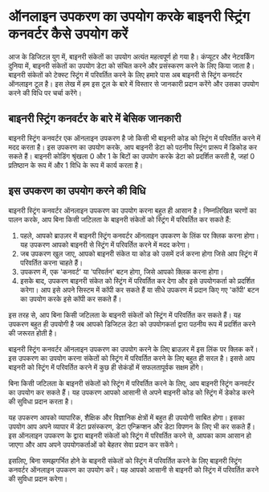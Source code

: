 ऑनलाइन उपकरण का उपयोग करके बाइनरी स्ट्रिंग कनवर्टर कैसे उपयोग करें
==================================================================

आज के डिजिटल युग में, बाइनरी संकेतों का उपयोग अत्यंत महत्वपूर्ण हो गया है। कंप्यूटर और नेटवर्किंग दुनिया में, बाइनरी संकेतों का उपयोग डेटा को संचित करने और प्रसंस्करण करने के लिए किया जाता है। बाइनरी संकेतों को टेक्स्ट स्ट्रिंग में परिवर्तित करने के लिए हमारे पास अब बाइनरी से स्ट्रिंग कनवर्टर ऑनलाइन टूल है। इस लेख में हम इस टूल के बारे में विस्तार से जानकारी प्रदान करेंगे और उसका उपयोग करने की विधि पर चर्चा करेंगे।

बाइनरी स्ट्रिंग कनवर्टर के बारे में बेसिक जानकारी
-------------------------------------------------

बाइनरी स्ट्रिंग कनवर्टर एक ऑनलाइन उपकरण है जो किसी भी बाइनरी कोड को स्ट्रिंग में परिवर्तित करने में मदद करता है। इस उपकरण का उपयोग करके, आप बाइनरी डेटा को पठनीय स्ट्रिंग प्रारूप में डिकोड कर सकते हैं। बाइनरी कोडिंग श्रृंखला 0 और 1 के बिटों का उपयोग करके डेटा को प्रदर्शित करती है, जहां 0 प्रतिष्ठान के रूप में और 1 विधि के रूप में कार्य करता है।

इस उपकरण का उपयोग करने की विधि
------------------------------

बाइनरी स्ट्रिंग कनवर्टर ऑनलाइन उपकरण का उपयोग करना बहुत ही आसान है। निम्नलिखित चरणों का पालन करके, आप बिना किसी जटिलता के बाइनरी संकेतों को स्ट्रिंग में परिवर्तित कर सकते हैं:

1. पहले, आपको ब्राउज़र में बाइनरी स्ट्रिंग कनवर्टर ऑनलाइन उपकरण के लिंक पर क्लिक करना होगा। यह उपकरण आपको बाइनरी से स्ट्रिंग में परिवर्तित करने में मदद करेगा।
2. जब उपकरण खुल जाए, आपको बाइनरी संकेत या कोड को उसमें दर्ज करना होगा जिसे आप स्ट्रिंग में परिवर्तित करना चाहते हैं।
3. उपकरण में, एक 'कनवर्ट' या 'परिवर्तन' बटन होगा, जिसे आपको क्लिक करना होगा।
4. इसके बाद, उपकरण बाइनरी संकेत को स्ट्रिंग में परिवर्तित कर देगा और इसे उपयोगकर्ता को प्रदर्शित करेगा। आप इसे अपने सिस्टम में कॉपी कर सकते हैं या सीधे उपकरण में प्रदान किए गए 'कॉपी' बटन का उपयोग करके इसे कॉपी कर सकते हैं।

इस तरह से, आप बिना किसी जटिलता के बाइनरी संकेतों को स्ट्रिंग में परिवर्तित कर सकते हैं। यह उपकरण बहुत ही उपयोगी है जब आपको डिजिटल डेटा को उपयोगकर्ता द्वारा पठनीय रूप में प्रदर्शित करने की जरूरत होती है।

बाइनरी स्ट्रिंग कनवर्टर ऑनलाइन उपकरण का उपयोग करने के लिए ब्राउज़र में इस लिंक पर क्लिक करें। इस उपकरण का उपयोग करना संकेतों को स्ट्रिंग में परिवर्तित करने के लिए बहुत ही सरल है। इससे आप बाइनरी को स्ट्रिंग में परिवर्तित करने में कुछ ही सेकंडों में सफलतापूर्वक सक्षम होंगे।

बिना किसी जटिलता के बाइनरी संकेतों को स्ट्रिंग में परिवर्तित करने के लिए, आप बाइनरी स्ट्रिंग कनवर्टर का उपयोग कर सकते हैं। यह उपकरण आपको आसानी से अपने बाइनरी कोड को स्ट्रिंग में डेकोड करने की सुविधा प्रदान करता है।

यह उपकरण आपको व्यापारिक, शैक्षिक और विज्ञानिक क्षेत्रों में बहुत ही उपयोगी साबित होगा। इसका उपयोग आप अपने व्यापार में डेटा प्रसंस्करण, डेटा एन्क्रिप्शन और डेटा विपणन के लिए भी कर सकते हैं। इस ऑनलाइन उपकरण के द्वारा बाइनरी संकेतों को स्ट्रिंग में परिवर्तित करने से, आपका काम आसान हो जाएगा और आप अपने उपयोगकर्ताओं को बेहतर सेवा प्रदान कर सकेंगे।

इसलिए, बिना समझगर्भित होने के बाइनरी संकेतों को स्ट्रिंग में परिवर्तित करने के लिए बाइनरी स्ट्रिंग कनवर्टर ऑनलाइन उपकरण का उपयोग करें। यह आपको आसानी से बाइनरी को स्ट्रिंग में परिवर्तित करने की सुविधा प्रदान करेगा।